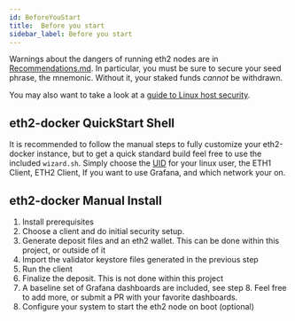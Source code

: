 ```yaml
---
id: BeforeYouStart
title:  Before you start
sidebar_label: Before you start
---
```


Warnings about the dangers of running eth2 nodes are in [Recommendations.md](../Support/Recommendations.md).
In particular, you must be sure to secure your seed phrase, the mnemonic. Without it, your
staked funds *cannot* be withdrawn.

You may also want to take a look at a [guide to Linux host security](https://www.coincashew.com/coins/overview-eth/guide-or-security-best-practices-for-a-eth2-validator-beaconchain-node#setup-two-factor-authentication-for-ssh-optional).

## eth2-docker QuickStart Shell
It is recommended to follow the manual steps to fully customize your eth2-docker instance, but to get a quick standard build feel free to use the included `wizard.sh`.  Simply choose the [UID](https://www.carnaghan.com/knowledge-base/how-to-find-your-uiduserid-and-gidgroupid-in-linux-via-the-command-line/) for your linux user, the ETH1 Client, ETH2 Client, If you want to use Grafana, and which network your on.

## eth2-docker Manual Install

1. Install prerequisites
2. Choose a client and do initial security setup.
3. Generate deposit files and an eth2 wallet. This can be done within this project, or outside of it
4. Import the validator keystore files generated in the previous step
5. Run the client
6. Finalize the deposit. This is not done within this project
7. A baseline set of Grafana dashboards are included, see step 8.  Feel free to add more, or submit a PR with your favorite dashboards.
8. Configure your system to start the eth2 node on boot (optional)

